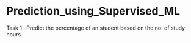 # Prediction_using_Supervised_ML
Task 1 : Predict the percentage of an student based on the no. of study hours.
